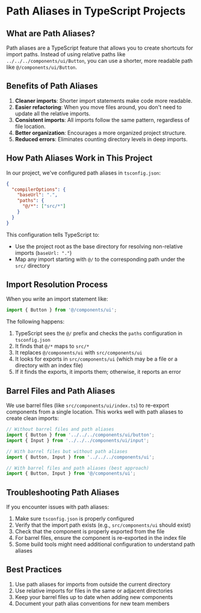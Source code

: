 # Path Aliases in TypeScript Projects

## What are Path Aliases?

Path aliases are a TypeScript feature that allows you to create shortcuts for import paths. Instead of using relative paths like `../../../components/ui/Button`, you can use a shorter, more readable path like `@/components/ui/Button`.

## Benefits of Path Aliases

1. **Cleaner imports**: Shorter import statements make code more readable.
2. **Easier refactoring**: When you move files around, you don't need to update all the relative imports.
3. **Consistent imports**: All imports follow the same pattern, regardless of file location.
4. **Better organization**: Encourages a more organized project structure.
5. **Reduced errors**: Eliminates counting directory levels in deep imports.

## How Path Aliases Work in This Project

In our project, we've configured path aliases in `tsconfig.json`:

```json
{
  "compilerOptions": {
    "baseUrl": ".",
    "paths": {
      "@/*": ["src/*"]
    }
  }
}
```

This configuration tells TypeScript to:
- Use the project root as the base directory for resolving non-relative imports (`baseUrl: "."`)
- Map any import starting with `@/` to the corresponding path under the `src/` directory

## Import Resolution Process

When you write an import statement like:

```typescript
import { Button } from '@/components/ui';
```

The following happens:

1. TypeScript sees the `@/` prefix and checks the `paths` configuration in `tsconfig.json`
2. It finds that `@/*` maps to `src/*`
3. It replaces `@/components/ui` with `src/components/ui`
4. It looks for exports in `src/components/ui` (which may be a file or a directory with an index file)
5. If it finds the exports, it imports them; otherwise, it reports an error

## Barrel Files and Path Aliases

We use barrel files (like `src/components/ui/index.ts`) to re-export components from a single location. This works well with path aliases to create clean imports:

```typescript
// Without barrel files and path aliases
import { Button } from '../../../components/ui/button';
import { Input } from '../../../components/ui/input';

// With barrel files but without path aliases
import { Button, Input } from '../../../components/ui';

// With barrel files and path aliases (best approach)
import { Button, Input } from '@/components/ui';
```

## Troubleshooting Path Aliases

If you encounter issues with path aliases:

1. Make sure `tsconfig.json` is properly configured
2. Verify that the import path exists (e.g., `src/components/ui` should exist)
3. Check that the component is properly exported from the file
4. For barrel files, ensure the component is re-exported in the index file
5. Some build tools might need additional configuration to understand path aliases

## Best Practices

1. Use path aliases for imports from outside the current directory
2. Use relative imports for files in the same or adjacent directories
3. Keep your barrel files up to date when adding new components
4. Document your path alias conventions for new team members
